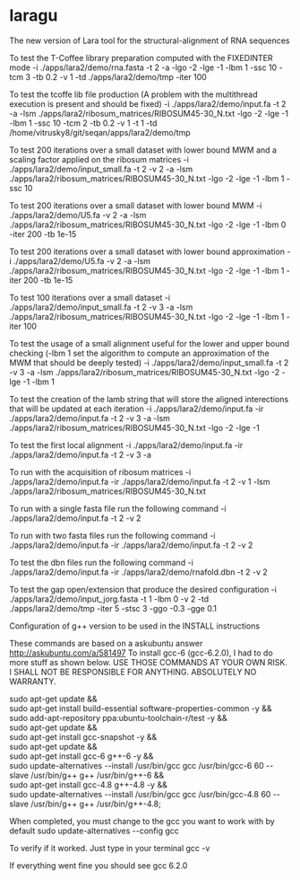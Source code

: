# laragu
The new version of Lara tool for the structural-alignment of RNA sequences 

To test the T-Coffee library preparation computed with the FIXEDINTER mode
-i ./apps/lara2/demo/rna.fasta -t 2 -a -lgo -2 -lge -1 -lbm 1 -ssc 10 -tcm 3 -tb 0.2 -v 1 -td ./apps/lara2/demo/tmp -iter 100 

To test the tcoffe lib file production (A problem with the multithread execution is present and should be fixed)
-i ./apps/lara2/demo/input.fa -t 2 -a -lsm ./apps/lara2/ribosum_matrices/RIBOSUM45-30_N.txt -lgo -2 -lge -1 -lbm 1 -ssc 10 -tcm 2 -tb 0.2 -v 1 -t 1 -td /home/vitrusky8/git/seqan/apps/lara2/demo/tmp

To test 200 iterations over a small dataset with lower bound MWM and a scaling factor applied on the ribosum matrices
-i ./apps/lara2/demo/input_small.fa -t 2 -v 2 -a -lsm ./apps/lara2/ribosum_matrices/RIBOSUM45-30_N.txt -lgo -2 -lge -1 -lbm 1 -ssc 10

To test 200 iterations over a small dataset with lower bound MWM
-i ./apps/lara2/demo/U5.fa -v 2 -a -lsm ./apps/lara2/ribosum_matrices/RIBOSUM45-30_N.txt -lgo -2 -lge -1 -lbm 0 -iter 200 -tb 1e-15

To test 200 iterations over a small dataset with lower bound approximation
-i ./apps/lara2/demo/U5.fa -v 2 -a -lsm ./apps/lara2/ribosum_matrices/RIBOSUM45-30_N.txt -lgo -2 -lge -1 -lbm 1 -iter 200 -tb 1e-15

To test 100 iterations over a small dataset
-i ./apps/lara2/demo/input_small.fa -t 2 -v 3 -a -lsm ./apps/lara2/ribosum_matrices/RIBOSUM45-30_N.txt -lgo -2 -lge -1 -lbm 1 -iter 100

To test the usage of a small alignment useful for the lower and upper bound checking (-lbm 1 set the algorithm to compute an approximation of the MWM that should be deeply tested)
-i ./apps/lara2/demo/input_small.fa -t 2 -v 3 -a -lsm ./apps/lara2/ribosum_matrices/RIBOSUM45-30_N.txt -lgo -2 -lge -1 -lbm 1

To test the creation of the lamb string that will store the aligned interections that will be updated at each iteration
-i ./apps/lara2/demo/input.fa -ir ./apps/lara2/demo/input.fa -t 2 -v 3 -a -lsm ./apps/lara2/ribosum_matrices/RIBOSUM45-30_N.txt -lgo -2 -lge -1

To test the first local alignment
-i ./apps/lara2/demo/input.fa -ir ./apps/lara2/demo/input.fa -t 2 -v 3 -a

To run with the acquisition of ribosum matrices
-i ./apps/lara2/demo/input.fa -ir ./apps/lara2/demo/input.fa -t 2 -v 1 -lsm ./apps/lara2/ribosum_matrices/RIBOSUM45-30_N.txt

To run with a single fasta file run the following command
-i ./apps/lara2/demo/input.fa -t 2 -v 2

To run with two fasta files run the following command
-i ./apps/lara2/demo/input.fa -ir ./apps/lara2/demo/input.fa -t 2 -v 2

To test the dbn files run the following command
-i ./apps/lara2/demo/input.fa -ir ./apps/lara2/demo/rnafold.dbn -t 2 -v 2

To test the gap open/extension that produce the desired configuration
-i ./apps/lara2/demo/input_jorg.fasta -t 1 -lbm 0 -v 2 -td ./apps/lara2/demo/tmp -iter 5  -stsc 3 -ggo -0.3 -gge 0.1


Configuration of g++ version to be used in the INSTALL instructions

These commands are based on a askubuntu answer http://askubuntu.com/a/581497
To install gcc-6 (gcc-6.2.0), I had to do more stuff as shown below.
USE THOSE COMMANDS AT YOUR OWN RISK. I SHALL NOT BE RESPONSIBLE FOR ANYTHING.
ABSOLUTELY NO WARRANTY.

sudo apt-get update && \
sudo apt-get install build-essential software-properties-common -y && \
sudo add-apt-repository ppa:ubuntu-toolchain-r/test -y && \
sudo apt-get update && \
sudo apt-get install gcc-snapshot -y && \
sudo apt-get update && \
sudo apt-get install gcc-6 g++-6 -y && \
sudo update-alternatives --install /usr/bin/gcc gcc /usr/bin/gcc-6 60 --slave /usr/bin/g++ g++ /usr/bin/g++-6 && \
sudo apt-get install gcc-4.8 g++-4.8 -y && \
sudo update-alternatives --install /usr/bin/gcc gcc /usr/bin/gcc-4.8 60 --slave /usr/bin/g++ g++ /usr/bin/g++-4.8;

When completed, you must change to the gcc you want to work with by default
sudo update-alternatives --config gcc

To verify if it worked. Just type in your terminal
gcc -v

If everything went fine you should see gcc 6.2.0
